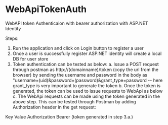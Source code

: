# WebApiTokenAuth
WebAPI token Authenticaion with bearer authorization with ASP.NET Identity

Steps:
1. Run the application and click on Login button to register a user
2. Once a user is successfully register ASP.NET identity will create a local DB for user store
3. Token authentication can be tested as below:
    a. Issue a POST request through postman as http://(domainname)/token (copy the url from the browser) by sending the username and password in the body as "username=(uid)&password=(password)&grant_type=password -- here grant_type is very important to generate the token
    b. Once the token is generated, the token can be used to issue requests to WebApi as below
    c. The WebApi requests can be made using the token generated in the above step. This can be tested through Postman by adding Authorization header in the get request:

Key             Value
Authorization   Bearer (token generated in step 3.a.)
